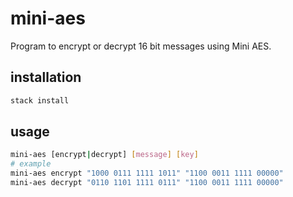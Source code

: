 # mini-aes
Program to encrypt or decrypt 16 bit messages using Mini AES.

## installation
```bash
stack install
```

## usage
```bash
mini-aes [encrypt|decrypt] [message] [key]
# example
mini-aes encrypt "1000 0111 1111 1011" "1100 0011 1111 00000"
mini-aes decrypt "0110 1101 1111 0111" "1100 0011 1111 00000"
```
